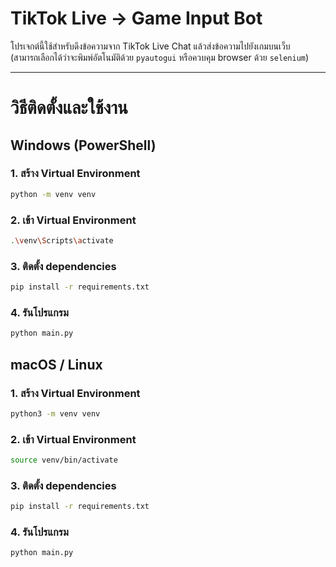 # TikTok Live → Game Input Bot

โปรเจกต์นี้ใช้สำหรับดึงข้อความจาก TikTok Live Chat แล้วส่งข้อความไปยังเกมบนเว็บ  
(สามารถเลือกได้ว่าจะพิมพ์อัตโนมัติด้วย `pyautogui` หรือควบคุม browser ด้วย `selenium`)

---

# วิธีติดตั้งและใช้งาน

## Windows (PowerShell)

### 1. สร้าง Virtual Environment
```bash
python -m venv venv
```

### 2. เข้า Virtual Environment
```bash
.\venv\Scripts\activate
```

### 3. ติดตั้ง dependencies
```bash
pip install -r requirements.txt
```

### 4. รันโปรแกรม
```bash
python main.py
```

## macOS / Linux

### 1. สร้าง Virtual Environment
```bash
python3 -m venv venv
```

### 2. เข้า Virtual Environment
```bash
source venv/bin/activate
```

### 3. ติดตั้ง dependencies
```bash
pip install -r requirements.txt
```

### 4. รันโปรแกรม
```bash
python main.py  
```